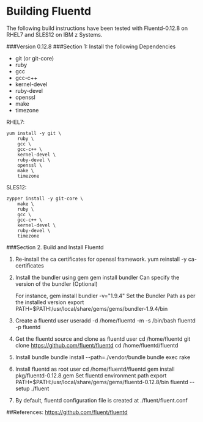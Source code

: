 # Building Fluentd

The following build instructions have been tested with Fluentd-0.12.8 on RHEL7 and SLES12 on IBM z Systems.

###Version
0.12.8
###Section 1: Install the following Dependencies
*	git (or git-core)
*	ruby
*	gcc
*	gcc-c++
*	kernel-devel
*	ruby-devel
*	openssl
*	make
*	timezone

RHEL7:
```
yum install -y git \
	ruby \
	gcc \
	gcc-c++ \
	kernel-devel \
	ruby-devel \
	openssl \
	make \
	timezone
```

SLES12:
```
zypper install -y git-core \
	make \
	ruby \
	gcc \
	gcc-c++ \
	kernel-devel \
	ruby-devel \
	timezone
```
###Section 2. Build and Install Fluentd
1. Re-install the ca certificates for openssl framework.
        yum reinstall -y ca-certificates
2. Install the bundler using gem
        gem install bundler
    Can specify the version of the bundler (Optional)

    For instance,
        gem install bundler -v="1.9.4"
    Set the Bundler Path as per the installed version
        export PATH=$PATH:/usr/local/share/gems/gems/bundler-1.9.4/bin
		
3. Create a fluentd user
        useradd -d /home/fluentd -m -s /bin/bash fluentd -p fluentd
		
4. Get the fluentd source and clone as fluentd user
        cd /home/fluentd
        git clone https://github.com/fluent/fluentd
        cd /home/fluentd/fluentd
		
5. Install bundle
        bundle install --path=./vendor/bundle
        bundle exec rake
		
6. Install fluentd as root user
        cd /home/fluentd/fluentd
        gem install pkg/fluentd-0.12.8.gem
    Set fluentd environment path
        export PATH=$PATH:/usr/local/share/gems/gems/fluentd-0.12.8/bin
        fluentd --setup ./fluent
		
7. By default, fluentd configuration file is created at ./fluent/fluent.conf

##References:
https://github.com/fluent/fluentd